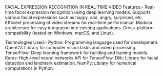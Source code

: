 FACIAL EXPRESSION RECOGNITION IN REAL-TIME VIDEO
Features:-
Real-time facial expression recognition using deep learning models.
Supports various facial expressions such as happy, sad, angry, surprised, etc.
Efficient processing of video streams for real-time performance.
Modular architecture for easy integration into existing applications.
Cross-platform compatibility (tested on Windows, macOS, and Linux).

Technologies Used:-
Python: Programming language used for development.
OpenCV: Library for computer vision tasks and video processing.
TensorFlow: Deep learning framework for building and training models.
Keras: High-level neural networks API for TensorFlow.
Dlib: Library for facial detection and landmark estimation.
NumPy: Library for numerical computations in Python.
